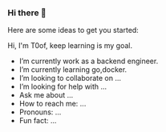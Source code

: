 ### Hi there 👋

Here are some ideas to get you started:

Hi, I'm T0of, keep learning is my goal.

- I’m currently work as a backend engineer.
- I’m currently learning go,docker.
- I’m looking to collaborate on ...
- I’m looking for help with ...
- Ask me about ...
- How to reach me: ...
- Pronouns: ...
- Fun fact: ...
